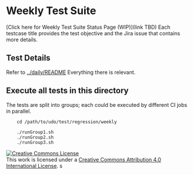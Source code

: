 # Weekly Test Suite
[Click here for Weekly Test Suite Status Page (WIP)](link TBD) Each testcase title provides the test objective and the Jira issue that contains more details.

## Test Details
Refer to [../daily/README](../daily/README.md) Everything there is relevant.

## Execute all tests in this directory
The tests are split into groups; each could be executed by different CI jobs in parallel.

```
    cd /path/to/udo/test/regression/weekly
```

```
    ./runGroup1.sh
    ./runGroup2.sh
    ./runGroup3.sh
```


<a rel="license" href="http://creativecommons.org/licenses/by/4.0/"><img alt="Creative Commons License" style="border-width:0" src="https://i.creativecommons.org/l/by/4.0/88x31.png" /></a><br />This work is licensed under a <a rel="license" href="http://creativecommons.org/licenses/by/4.0/">Creative Commons Attribution 4.0 International License</a>.
s
